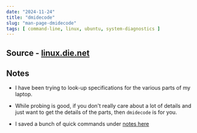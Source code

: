 ```yaml
---
date: "2024-11-24"
title: "dmidecode"
slug: "man-page-dmidecode"
tags: [ command-line, linux, ubuntu, system-diagnostics ]
---
```




## Source - [linux.die.net][1]

## Notes
* I have been trying to look-up specifications for the various parts of my laptop.
* While probing is good, if you don't really care about a lot of details and just want to get the details of the parts, then `dmidecode` is for you.
* I saved a bunch of quick commands under [notes here][2]



   [1]: https://linux.die.net/man/8/dmidecode
   [2]: /notes/linux-system-diagnostics/#using-dmidecode
